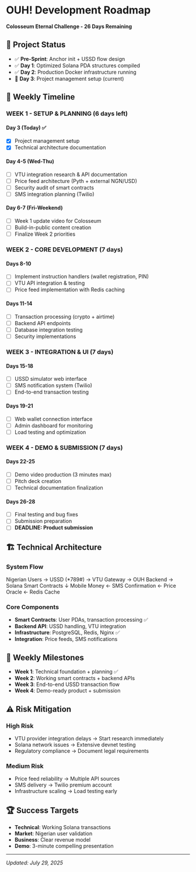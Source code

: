 # OUH! Development Roadmap

**Colosseum Eternal Challenge - 26 Days Remaining**

## 🎯 Project Status

- ✅ **Pre-Sprint**: Anchor init + USSD flow design
- ✅ **Day 1**: Optimized Solana PDA structures compiled
- ✅ **Day 2**: Production Docker infrastructure running
- 🔄 **Day 3**: Project management setup (current)

## 📅 Weekly Timeline

### **WEEK 1 - SETUP & PLANNING** (6 days left)

#### Day 3 (Today) ✅
- [x] Project management setup
- [x] Technical architecture documentation

#### Day 4-5 (Wed-Thu)
- [ ] VTU integration research & API documentation
- [ ] Price feed architecture (Pyth + external NGN/USD)
- [ ] Security audit of smart contracts
- [ ] SMS integration planning (Twilio)

#### Day 6-7 (Fri-Weekend)
- [ ] Week 1 update video for Colosseum
- [ ] Build-in-public content creation
- [ ] Finalize Week 2 priorities

### **WEEK 2 - CORE DEVELOPMENT** (7 days)

#### Days 8-10
- [ ] Implement instruction handlers (wallet registration, PIN)
- [ ] VTU API integration & testing
- [ ] Price feed implementation with Redis caching

#### Days 11-14
- [ ] Transaction processing (crypto + airtime)
- [ ] Backend API endpoints
- [ ] Database integration testing
- [ ] Security implementations

### **WEEK 3 - INTEGRATION & UI** (7 days)

#### Days 15-18
- [ ] USSD simulator web interface
- [ ] SMS notification system (Twilio)
- [ ] End-to-end transaction testing

#### Days 19-21
- [ ] Web wallet connection interface
- [ ] Admin dashboard for monitoring
- [ ] Load testing and optimization

### **WEEK 4 - DEMO & SUBMISSION** (7 days)

#### Days 22-25
- [ ] Demo video production (3 minutes max)
- [ ] Pitch deck creation
- [ ] Technical documentation finalization

#### Days 26-28
- [ ] Final testing and bug fixes
- [ ] Submission preparation
- [ ] **DEADLINE: Product submission**

## 🏗️ Technical Architecture

### System Flow

Nigerian Users → USSD (*789#) → VTU Gateway → OUH Backend → Solana Smart Contracts
↓
Mobile Money ← SMS Confirmation ← Price Oracle ← Redis Cache

### Core Components
- **Smart Contracts**: User PDAs, transaction processing ✅
- **Backend API**: USSD handling, VTU integration
- **Infrastructure**: PostgreSQL, Redis, Nginx ✅
- **Integration**: Price feeds, SMS notifications

## 🎯 Weekly Milestones

- **Week 1**: Technical foundation + planning ✅
- **Week 2**: Working smart contracts + backend APIs
- **Week 3**: End-to-end USSD transaction flow
- **Week 4**: Demo-ready product + submission

## ⚠️ Risk Mitigation

### High Risk
- VTU provider integration delays → Start research immediately
- Solana network issues → Extensive devnet testing
- Regulatory compliance → Document legal requirements

### Medium Risk
- Price feed reliability → Multiple API sources
- SMS delivery → Twilio premium account
- Infrastructure scaling → Load testing early

## 🏆 Success Targets

- **Technical**: Working Solana transactions
- **Market**: Nigerian user validation
- **Business**: Clear revenue model
- **Demo**: 3-minute compelling presentation

---
*Updated: July 29, 2025*
